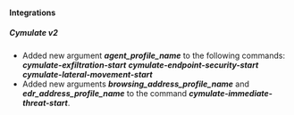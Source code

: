 
#### Integrations

##### Cymulate v2

- Added new argument ***agent_profile_name*** to the following commands:
  ***cymulate-exfiltration-start***
  ***cymulate-endpoint-security-start***
  ***cymulate-lateral-movement-start***
- Added new arguments ***browsing_address_profile_name*** and ***edr_address_profile_name*** to the command ***cymulate-immediate-threat-start***.
